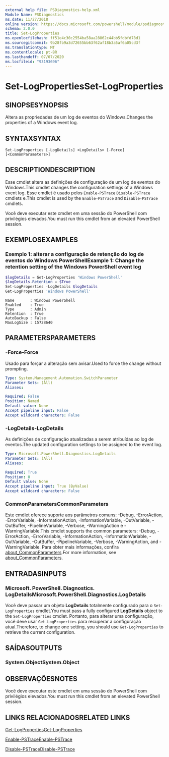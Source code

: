 ```yaml
---
external help file: PSDiagnostics-help.xml
Module Name: PSDiagnostics
ms.date: 11/27/2018
online version: https://docs.microsoft.com/powershell/module/psdiagnostics/set-logproperties?view=powershell-5.1&WT.mc_id=ps-gethelp
schema: 2.0.0
title: Set-LogProperties
ms.openlocfilehash: ff51e4c30c2554ba58aa28862c44bb5fdbfd78d1
ms.sourcegitcommit: 9b28fb9a3d72655bb63f62af18b3a5af6a05cd3f
ms.translationtype: MT
ms.contentlocale: pt-BR
ms.lasthandoff: 07/07/2020
ms.locfileid: "93193696"
---
```

# <span data-ttu-id="4b50f-102">Set-LogProperties</span><span class="sxs-lookup"><span data-stu-id="4b50f-102">Set-LogProperties</span></span>

## <span data-ttu-id="4b50f-103">SINOPSE</span><span class="sxs-lookup"><span data-stu-id="4b50f-103">SYNOPSIS</span></span>
<span data-ttu-id="4b50f-104">Altera as propriedades de um log de eventos do Windows.</span><span class="sxs-lookup"><span data-stu-id="4b50f-104">Changes the properties of a Windows event log.</span></span>

## <span data-ttu-id="4b50f-105">SYNTAX</span><span class="sxs-lookup"><span data-stu-id="4b50f-105">SYNTAX</span></span>

```
Set-LogProperties [-LogDetails] <LogDetails> [-Force] [<CommonParameters>]
```

## <span data-ttu-id="4b50f-106">DESCRIPTION</span><span class="sxs-lookup"><span data-stu-id="4b50f-106">DESCRIPTION</span></span>

<span data-ttu-id="4b50f-107">Esse cmdlet altera as definições de configuração de um log de eventos do Windows.</span><span class="sxs-lookup"><span data-stu-id="4b50f-107">This cmdlet changes the configuration settings of a Windows event log.</span></span> <span data-ttu-id="4b50f-108">Esse cmdlet é usado pelos `Enable-PSTrace` `Disable-PSTrace` cmdlets e.</span><span class="sxs-lookup"><span data-stu-id="4b50f-108">This cmdlet is used by the `Enable-PSTrace` and `Disable-PSTrace` cmdlets.</span></span>

<span data-ttu-id="4b50f-109">Você deve executar este cmdlet em uma sessão do PowerShell com privilégios elevados.</span><span class="sxs-lookup"><span data-stu-id="4b50f-109">You must run this cmdlet from an elevated PowerShell session.</span></span>

## <span data-ttu-id="4b50f-110">EXEMPLOS</span><span class="sxs-lookup"><span data-stu-id="4b50f-110">EXAMPLES</span></span>

### <span data-ttu-id="4b50f-111">Exemplo 1: alterar a configuração de retenção do log de eventos do Windows PowerShell</span><span class="sxs-lookup"><span data-stu-id="4b50f-111">Example 1: Change the retention setting of the Windows PowerShell event log</span></span>

```powershell
$logDetails = Get-LogProperties 'Windows PowerShell'
$logDetails.Retention = $True
Set-LogProperties -LogDetails $logDetails
Get-LogProperties 'Windows PowerShell'
```

```Output
Name       : Windows PowerShell
Enabled    : True
Type       : Admin
Retention  : True
AutoBackup : False
MaxLogSize : 15728640
```

## <span data-ttu-id="4b50f-112">PARAMETERS</span><span class="sxs-lookup"><span data-stu-id="4b50f-112">PARAMETERS</span></span>

### <span data-ttu-id="4b50f-113">-Force</span><span class="sxs-lookup"><span data-stu-id="4b50f-113">-Force</span></span>

<span data-ttu-id="4b50f-114">Usado para forçar a alteração sem avisar.</span><span class="sxs-lookup"><span data-stu-id="4b50f-114">Used to force the change without prompting.</span></span>

```yaml
Type: System.Management.Automation.SwitchParameter
Parameter Sets: (All)
Aliases:

Required: False
Position: Named
Default value: None
Accept pipeline input: False
Accept wildcard characters: False
```

### <span data-ttu-id="4b50f-115">-LogDetails</span><span class="sxs-lookup"><span data-stu-id="4b50f-115">-LogDetails</span></span>

<span data-ttu-id="4b50f-116">As definições de configuração atualizadas a serem atribuídas ao log de eventos.</span><span class="sxs-lookup"><span data-stu-id="4b50f-116">The updated configuration settings to be assigned to the event log.</span></span>

```yaml
Type: Microsoft.PowerShell.Diagnostics.LogDetails
Parameter Sets: (All)
Aliases:

Required: True
Position: 0
Default value: None
Accept pipeline input: True (ByValue)
Accept wildcard characters: False
```

### <span data-ttu-id="4b50f-117">CommonParameters</span><span class="sxs-lookup"><span data-stu-id="4b50f-117">CommonParameters</span></span>

<span data-ttu-id="4b50f-118">Este cmdlet oferece suporte aos parâmetros comuns: -Debug, -ErrorAction, -ErrorVariable, -InformationAction, -InformationVariable, -OutVariable, -OutBuffer, -PipelineVariable, -Verbose, -WarningAction e -WarningVariable.</span><span class="sxs-lookup"><span data-stu-id="4b50f-118">This cmdlet supports the common parameters: -Debug, -ErrorAction, -ErrorVariable, -InformationAction, -InformationVariable, -OutVariable, -OutBuffer, -PipelineVariable, -Verbose, -WarningAction, and -WarningVariable.</span></span> <span data-ttu-id="4b50f-119">Para obter mais informações, confira [about_CommonParameters](https://go.microsoft.com/fwlink/?LinkID=113216).</span><span class="sxs-lookup"><span data-stu-id="4b50f-119">For more information, see [about_CommonParameters](https://go.microsoft.com/fwlink/?LinkID=113216).</span></span>

## <span data-ttu-id="4b50f-120">ENTRADAS</span><span class="sxs-lookup"><span data-stu-id="4b50f-120">INPUTS</span></span>

### <span data-ttu-id="4b50f-121">Microsoft. PowerShell. Diagnostics. LogDetails</span><span class="sxs-lookup"><span data-stu-id="4b50f-121">Microsoft.PowerShell.Diagnostics.LogDetails</span></span>

<span data-ttu-id="4b50f-122">Você deve passar um objeto **LogDetails** totalmente configurado para o `Set-LogProperties` cmdlet.</span><span class="sxs-lookup"><span data-stu-id="4b50f-122">You must pass a fully configured **LogDetails** object to the `Set-LogProperties` cmdlet.</span></span>
<span data-ttu-id="4b50f-123">Portanto, para alterar uma configuração, você deve usar `Get-LogProperties` para recuperar a configuração atual.</span><span class="sxs-lookup"><span data-stu-id="4b50f-123">Therefore, to change one setting, you should use `Get-LogProperties` to retrieve the current configuration.</span></span>

## <span data-ttu-id="4b50f-124">SAÍDAS</span><span class="sxs-lookup"><span data-stu-id="4b50f-124">OUTPUTS</span></span>

### <span data-ttu-id="4b50f-125">System.Object</span><span class="sxs-lookup"><span data-stu-id="4b50f-125">System.Object</span></span>

## <span data-ttu-id="4b50f-126">OBSERVAÇÕES</span><span class="sxs-lookup"><span data-stu-id="4b50f-126">NOTES</span></span>

<span data-ttu-id="4b50f-127">Você deve executar este cmdlet em uma sessão do PowerShell com privilégios elevados.</span><span class="sxs-lookup"><span data-stu-id="4b50f-127">You must run this cmdlet from an elevated PowerShell session.</span></span>

## <span data-ttu-id="4b50f-128">LINKS RELACIONADOS</span><span class="sxs-lookup"><span data-stu-id="4b50f-128">RELATED LINKS</span></span>

[<span data-ttu-id="4b50f-129">Get-LogProperties</span><span class="sxs-lookup"><span data-stu-id="4b50f-129">Get-LogProperties</span></span>](Get-LogProperties.md)

[<span data-ttu-id="4b50f-130">Enable-PSTrace</span><span class="sxs-lookup"><span data-stu-id="4b50f-130">Enable-PSTrace</span></span>](Enable-PSTrace.md)

[<span data-ttu-id="4b50f-131">Disable-PSTrace</span><span class="sxs-lookup"><span data-stu-id="4b50f-131">Disable-PSTrace</span></span>](Disable-PSTrace.md)
